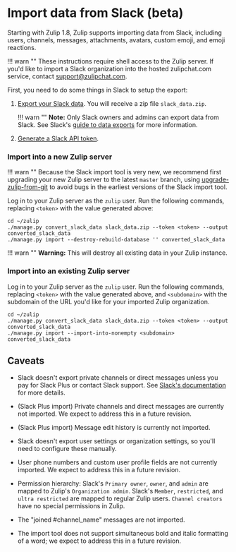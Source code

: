 # Import data from Slack (beta)

Starting with Zulip 1.8, Zulip supports importing data from Slack,
including users, channels, messages, attachments, avatars, custom
emoji, and emoji reactions.

!!! warn ""
    These instructions require shell access to the Zulip server. If you'd like
    to import a Slack organization into the hosted zulipchat.com service,
    contact support@zulipchat.com.

First, you need to do some things in Slack to setup the export:

1. [Export your Slack data](https://my.slack.com/services/export). You will
   receive a zip file `slack_data.zip`.

    !!! warn ""
        **Note:** Only Slack owners and admins can export data from Slack.
        See Slack's
        [guide to data exports](https://get.slack.help/hc/en-us/articles/201658943-Export-data-and-message-history)
        for more information.

2. [Generate a Slack API token](https://api.slack.com/custom-integrations/legacy-tokens).

### Import into a new Zulip server

!!! warn ""
    Because the Slack import tool is very new, we recommend first
    upgrading your new Zulip server to the latest `master` branch,
    using [upgrade-zulip-from-git][upgrade-zulip-from-git] to avoid
    bugs in the earliest versions of the Slack import tool.

Log in to your Zulip server as the `zulip` user. Run the following
commands, replacing `<token>` with the value generated above:

```
cd ~/zulip
./manage.py convert_slack_data slack_data.zip --token <token> --output converted_slack_data
./manage.py import --destroy-rebuild-database '' converted_slack_data
```

!!! warn ""
    **Warning:** This will destroy all existing data in your Zulip instance.

### Import into an existing Zulip server

Log in to your Zulip server as the `zulip` user. Run the following
commands, replacing `<token>` with the value generated above, and
`<subdomain>` with the subdomain of the URL you'd like for your imported
Zulip organization.

```
cd ~/zulip
./manage.py convert_slack_data slack_data.zip --token <token> --output converted_slack_data
./manage.py import --import-into-nonempty <subdomain> converted_slack_data
```

## Caveats

- Slack doesn't export private channels or direct messages unless you pay
  for Slack Plus or contact Slack support. See
  [Slack's documentation](https://get.slack.help/hc/en-us/articles/204897248-Guide-to-Slack-import-and-export-tools)
  for more details.

- (Slack Plus import) Private channels and direct messages are currently
  not imported. We expect to address this in a future revision.

- (Slack Plus import) Message edit history is currently not imported.

- Slack doesn't export user settings or organization settings, so
  you'll need to configure these manually.

- User phone numbers and custom user profile fields are not currently
  imported. We expect to address this in a future revision.

- Permission hierarchy:
    Slack's `Primary owner`, `owner`, and `admin` are mapped to Zulip's `Organization admin`.
    Slack's `Member`, `restricted`, and `ultra restricted` are mapped to regular Zulip users.
    `Channel creators` have no special permissions in Zulip.

- The "joined #channel_name" messages are not imported.

- The import tool does not support simultaneous bold and italic
  formatting of a word; we expect to address this in a future revision.

[upgrade-zulip-from-git]: https://zulip.readthedocs.io/en/latest/production/maintain-secure-upgrade.html#upgrading-from-a-git-repository
